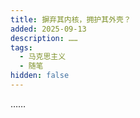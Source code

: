 ```yaml
---
title: 摒弃其内核，拥护其外壳？
added: 2025-09-13
description: ……
tags:
  - 马克思主义
  - 随笔
hidden: false
---
```


……
